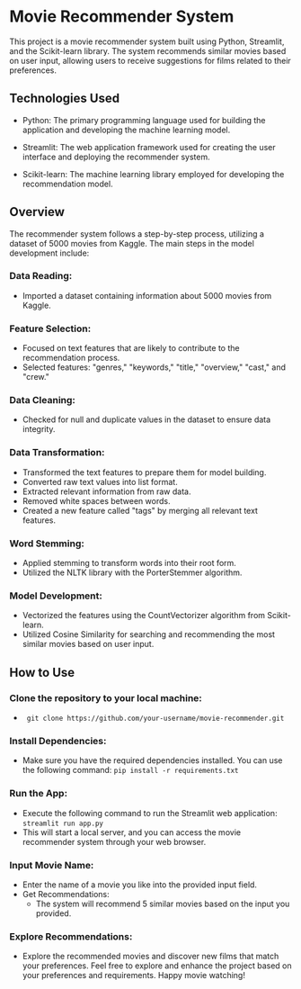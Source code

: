 # Movie Recommender System

This project is a movie recommender system built using Python, Streamlit, and the Scikit-learn library. The system recommends similar movies based on user input, allowing users to receive suggestions for films related to their preferences.

## Technologies Used

- Python: The primary programming language used for building the application and developing the machine learning model.

- Streamlit: The web application framework used for creating the user interface and deploying the recommender system.

- Scikit-learn: The machine learning library employed for developing the recommendation model.

## Overview
The recommender system follows a step-by-step process, utilizing a dataset of 5000 movies from Kaggle. The main steps in the model development include:

### Data Reading:

- Imported a dataset containing information about 5000 movies from Kaggle.

### Feature Selection:

- Focused on text features that are likely to contribute to the recommendation process.
- Selected features: "genres," "keywords," "title," "overview," "cast," and "crew."

### Data Cleaning:

- Checked for null and duplicate values in the dataset to ensure data integrity.

### Data Transformation:

- Transformed the text features to prepare them for model building.
- Converted raw text values into list format.
- Extracted relevant information from raw data.
- Removed white spaces between words.
- Created a new feature called "tags" by merging all relevant text features.
### Word Stemming:

- Applied stemming to transform words into their root form.
- Utilized the NLTK library with the PorterStemmer algorithm.

### Model Development:

- Vectorized the features using the CountVectorizer algorithm from Scikit-learn.
- Utilized Cosine Similarity for searching and recommending the most similar movies based on user input.

## How to Use

### Clone the repository to your local machine:

- ``` git clone https://github.com/your-username/movie-recommender.git```

### Install Dependencies:

- Make sure you have the required dependencies installed. You can use the following command:
``` pip install -r requirements.txt ```

### Run the App:

- Execute the following command to run the Streamlit web application:
``` streamlit run app.py ```
- This will start a local server, and you can access the movie recommender system through your web browser.
  
### Input Movie Name:

- Enter the name of a movie you like into the provided input field.
- Get Recommendations:
  - The system will recommend 5 similar movies based on the input you provided.

### Explore Recommendations:

- Explore the recommended movies and discover new films that match your preferences.
Feel free to explore and enhance the project based on your preferences and requirements. Happy movie watching!





